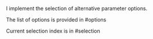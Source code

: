 I implement the selection of alternative parameter options.

The list of options is provided in #options

Current selection index is in #selection